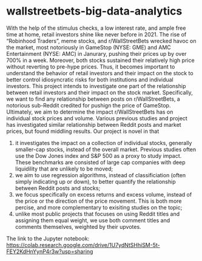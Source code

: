 # wallstreetbets-big-data-analytics
With the help of the stimulus checks, a low interest rate, and ample free time at home, retail investors shine like never before in 2021. The rise of “Robinhood Traders”, meme stocks, and r/WallStreetBets wrecked havoc on the market, most notoriously in GameStop (NYSE: GME) and AMC Entertainment (NYSE: AMC) in Janurary, pushing their prices up by over 700% in a week. Moreover, both stocks sustained their relatively high price without reverting to pre-hype prices. Thus, it becomes important to understand the behavior of retail investors and their impact on the stock to better control idiosyncratic risks for both institutions and individual investors.  This project intends to investigate one part of the relationship between retail investors and their impact on the stock market. Specifically, we want to find any relationship between posts on r/WallStreetBets, a notorious sub-Reddit credited for pushign the price of GameStop. Ultimately, we aim to determine the impact r/WallStreetBets has on individual stock prices and volume.  Various previous studies and project has investigated similar relationship between Reddit posts and market prices, but found middling results. Our project is novel in that  
1) it investigates the impact on a collection of individual stocks, generally smaller-cap stocks, instead of the overall market. Previous studies often use the Dow Jones index and S&amp;P 500 as a proxy to study impact. These benchmarks are consisted of large cap companies with deep liquidility that are unlikely to be moved;  
2) we aim to use regression algorithms, instead of classificiation (often simply indicating up or down), to better quantify the relationship between Reddit posts and stocks;  
3) we focus specifically on excess returns and excess volume, instead of the price or the direction of the price movement. This is both more percise, and more complementary to exisiting studies on the topic;  
4) unlike most public projects that focuses on using Reddit titles and assigning them equal weight, we use both comment titles and comments themselves, weighted by their upvotes.

The link to the Jupyter notebook:
https://colab.research.google.com/drive/1U7ydNtSHhiSM-5t-FEY2KdHnYynP4r3w?usp=sharing
